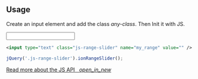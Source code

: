 ## Usage
Create an input element and add the class *any-class*. Then Init it with JS.
<div class="p-4 m-1 background-light-grey">
  <input type="text" class="js-range-slider" name="my_range" value="" />
</div> 

```xml
<input type="text" class="js-range-slider" name="my_range" value="" />
```

```javascript
jQuery('.js-range-slider').ionRangeSlider();
```

<a class="btn text" target="_blank" href="http://ionden.com/a/plugins/ion.rangeSlider/demo.html">Read more about the JS API &nbsp;&nbsp;<i class="material-icons">open_in_new</i></a>